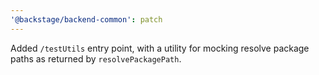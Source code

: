 ```yaml
---
'@backstage/backend-common': patch
---
```


Added `/testUtils` entry point, with a utility for mocking resolve package paths as returned by `resolvePackagePath`.
